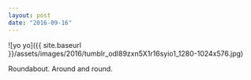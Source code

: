 ```yaml
---
layout: post
date: "2016-09-16"
---
```


![yo yo]({{ site.baseurl }}/assets/images/2016/tumblr_odl89zxn5X1r16syio1_1280-1024x576.jpg)

Roundabout. Around and round.
